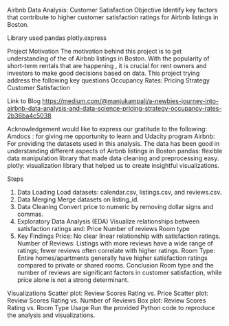 Airbnb Data Analysis: Customer Satisfaction
Objective
Identify key factors that contribute to higher customer satisfaction ratings for Airbnb listings in Boston.

Library used 
pandas
plotly.express 



Project Motivation
The motivation behind this project is to get  understanding of the of Airbnb listings in Boston. With the popularity of short-term rentals that are happening , it is crucial for rent owners and investors to make good decisions based on data. This project trying address the following key questions 
Occupancy Rates:
Pricing Strategy
Customer Satisfaction

Link to Blog 
https://medium.com/@manjukampali/a-newbies-journey-into-airbnb-data-analysis-and-data-science-pricing-strategy-occupancy-rates-2b36ba4c5038

Acknowledgement 
would like to express our gratitude to the following:
Amdocs : for giving me opportunity to learn and Udacity program 
Airbnb: For providing the datasets used in this analysis. The data has been good in understanding different aspects of Airbnb listings in Boston
pandas: flexible data manipulation library that made data cleaning and preprocessing easy.
plotly: visualization library that helped us to create insightful visualizations.



Steps
1. Data Loading
Load datasets: calendar.csv, listings.csv, and reviews.csv.
2. Data Merging
Merge datasets on listing_id.
3. Data Cleaning
Convert price to numeric by removing dollar signs and commas.
4. Exploratory Data Analysis (EDA)
Visualize relationships between satisfaction ratings and:
Price
Number of reviews
Room type
5. Key Findings
Price: No clear linear relationship with satisfaction ratings.
Number of Reviews: Listings with more reviews have a wide range of ratings; fewer reviews often correlate with higher ratings.
Room Type: Entire homes/apartments generally have higher satisfaction ratings compared to private or shared rooms.
Conclusion
Room type and the number of reviews are significant factors in customer satisfaction, while price alone is not a strong determinant.

Visualizations
Scatter plot: Review Scores Rating vs. Price
Scatter plot: Review Scores Rating vs. Number of Reviews
Box plot: Review Scores Rating vs. Room Type
Usage
Run the provided Python code to reproduce the analysis and visualizations.
